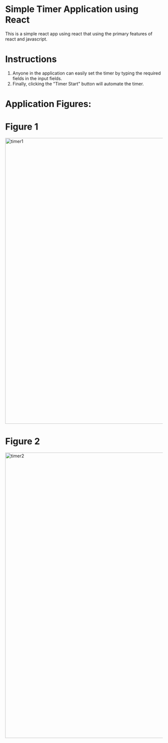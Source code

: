 # Simple Timer Application using React

This is a simple react app using react that using the primary features of react and javascript. 

# Instructions

1. Anyone in the application can easily set the timer by typing the required fields in the input fields. 
2. Finally, clicking the "Timer Start" button will automate the timer. 

# Application Figures: 

# Figure 1 

<img width="914" alt="timer1" src="https://user-images.githubusercontent.com/107698120/225121582-6b10c02a-1dd0-4b3b-b8d9-8d8da74ede34.png">

# Figure 2

<img width="913" alt="timer2" src="https://user-images.githubusercontent.com/107698120/225121648-cf9b6e19-50c3-40e2-ae95-172982d926b4.png">
